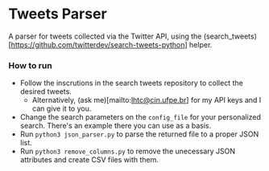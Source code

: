 # Tweets Parser
A parser for tweets collected via the Twitter API, using the (search_tweets)[https://github.com/twitterdev/search-tweets-python] helper.

### How to run
- Follow the inscrutions in the search tweets repository to collect the desired tweets.
  - Alternatively, (ask me)[mailto:lhtc@cin.ufpe.br] for my API keys and I can give it to you.
- Change the search parameters on the `config_file` for your personalized search. There's an example there you can use as a basis.
- Run `python3 json_parser.py` to parse the returned file to a proper JSON list.
- Run `python3 remove_columns.py` to remove the unecessary JSON attributes and create CSV files with them.
